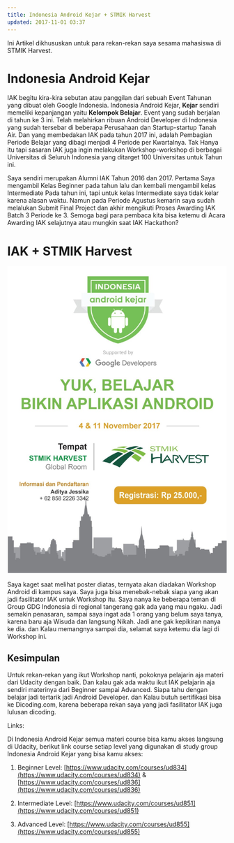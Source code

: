 ```yaml
---
title: Indonesia Android Kejar + STMIK Harvest
updated: 2017-11-01 03:37
---
```

Ini Artikel dikhususkan untuk para rekan-rekan saya sesama mahasiswa di STMIK Harvest.

# Indonesia Android Kejar
IAK begitu kira-kira sebutan atau panggilan dari sebuah Event Tahunan yang dibuat oleh Google Indonesia. Indonesia Android Kejar, **Kejar** sendiri memeliki kepanjangan yaitu **Kelompok Belajar**. Event yang sudah berjalan di tahun ke 3 ini. Telah melahirkan ribuan Android Developer di Indonesia yang sudah tersebar di beberapa Perusahaan dan Startup-startup Tanah Air. Dan yang membedakan IAK pada tahun 2017 ini, adalah Pembagian Periode Belajar yang dibagi menjadi 4 Periode per Kwartalnya. Tak Hanya itu tapi sasaran IAK juga ingin melakukan Workshop-workshop di berbagai Universitas di Seluruh Indonesia yang ditarget 100 Universitas untuk Tahun ini.

Saya sendiri merupakan Alumni IAK Tahun 2016 dan 2017. Pertama Saya mengambil Kelas Beginner pada tahun lalu dan kembali mengambil kelas Intermediate Pada tahun ini, tapi untuk kelas Intermediate saya tidak kelar karena alasan waktu. Namun pada Periode Agustus kemarin saya sudah melalukan Submit Final Project dan akhir mengikuti Proses Awarding IAK Batch 3 Periode ke 3. Semoga bagi para pembaca kita bisa ketemu di Acara Awarding IAK selajutnya atau mungkin saat IAK Hackathon?

# IAK + STMIK Harvest
![Poster Workshop IAK di STMIK Harvest](/img/IAK-STMIK.jpg)

Saya kaget saat melihat poster diatas, ternyata akan diadakan Workshop Android di kampus saya. Saya juga bisa menebak-nebak siapa yang akan jadi fasilitator IAK untuk Workshop itu. Saya nanya ke beberapa teman di Group GDG Indonesia di regional tangerang gak ada yang mau ngaku. Jadi semakin penasaran, sampai saya ingat ada 1 orang yang belum saya tanya, karena baru aja Wisuda dan langsung Nikah. Jadi ane gak kepikiran nanya ke dia. dan Kalau memangnya sampai dia, selamat saya ketemu dia lagi di Workshop ini.

## Kesimpulan
Untuk rekan-rekan yang ikut Workshop nanti, pokoknya pelajarin aja materi dari Udacity dengan baik. Dan kalau gak ada waktu ikut IAK pelajarin aja sendiri materinya dari Beginner sampai Advanced. Siapa tahu dengan belajar jadi tertarik jadi Android Developer. dan Kalau butuh sertifikasi bisa ke Dicoding.com, karena beberapa rekan saya yang jadi fasilitator IAK juga lulusan dicoding.

Links:

Di Indonesia Android Kejar semua materi course bisa kamu akses langsung di Udacity, berikut link course setiap level yang digunakan di study group Indonesia Android Kejar yang bisa kamu akses:

1. Beginner Level: [https://www.udacity.com/courses/ud834](https://www.udacity.com/courses/ud834) & [https://www.udacity.com/courses/ud836](https://www.udacity.com/courses/ud836)

2. Intermediate Level: [https://www.udacity.com/courses/ud851](https://www.udacity.com/courses/ud851)

3. Advanced Level: [https://www.udacity.com/courses/ud855](https://www.udacity.com/courses/ud855)
